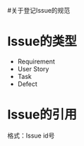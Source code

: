 #关于登记Issue的规范

# Issue的类型 #
  * Requirement
  * User Story
  * Task
  * Defect

# Issue的引用 #
格式：Issue id号
